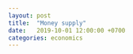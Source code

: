 ```yaml
---
layout: post
title:  "Money supply"
date:   2019-10-01 12:00:00 +0700
categories: economics
---
```

